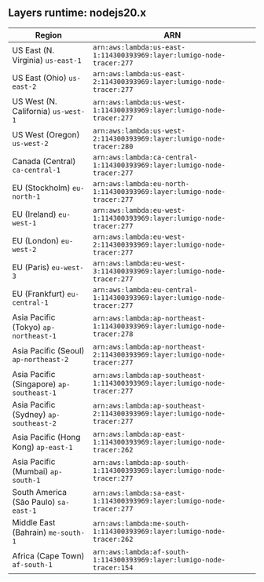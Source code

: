 Layers runtime: nodejs20.x
----
| Region | ARN |
| --- | --- |
|US East (N. Virginia)  `us-east-1`|`arn:aws:lambda:us-east-1:114300393969:layer:lumigo-node-tracer:277`|
|US East (Ohio)  `us-east-2`|`arn:aws:lambda:us-east-2:114300393969:layer:lumigo-node-tracer:277`|
|US West (N. California)  `us-west-1`|`arn:aws:lambda:us-west-1:114300393969:layer:lumigo-node-tracer:277`|
|US West (Oregon)  `us-west-2`|`arn:aws:lambda:us-west-2:114300393969:layer:lumigo-node-tracer:280`|
|Canada (Central)  `ca-central-1`|`arn:aws:lambda:ca-central-1:114300393969:layer:lumigo-node-tracer:277`|
|EU (Stockholm)  `eu-north-1`|`arn:aws:lambda:eu-north-1:114300393969:layer:lumigo-node-tracer:277`|
|EU (Ireland)  `eu-west-1`|`arn:aws:lambda:eu-west-1:114300393969:layer:lumigo-node-tracer:277`|
|EU (London)  `eu-west-2`|`arn:aws:lambda:eu-west-2:114300393969:layer:lumigo-node-tracer:277`|
|EU (Paris)  `eu-west-3`|`arn:aws:lambda:eu-west-3:114300393969:layer:lumigo-node-tracer:277`|
|EU (Frankfurt)  `eu-central-1`|`arn:aws:lambda:eu-central-1:114300393969:layer:lumigo-node-tracer:277`|
|Asia Pacific (Tokyo)  `ap-northeast-1`|`arn:aws:lambda:ap-northeast-1:114300393969:layer:lumigo-node-tracer:278`|
|Asia Pacific (Seoul)  `ap-northeast-2`|`arn:aws:lambda:ap-northeast-2:114300393969:layer:lumigo-node-tracer:277`|
|Asia Pacific (Singapore)  `ap-southeast-1`|`arn:aws:lambda:ap-southeast-1:114300393969:layer:lumigo-node-tracer:277`|
|Asia Pacific (Sydney)  `ap-southeast-2`|`arn:aws:lambda:ap-southeast-2:114300393969:layer:lumigo-node-tracer:277`|
|Asia Pacific (Hong Kong)  `ap-east-1`|`arn:aws:lambda:ap-east-1:114300393969:layer:lumigo-node-tracer:262`|
|Asia Pacific (Mumbai)  `ap-south-1`|`arn:aws:lambda:ap-south-1:114300393969:layer:lumigo-node-tracer:277`|
|South America (São Paulo)  `sa-east-1`|`arn:aws:lambda:sa-east-1:114300393969:layer:lumigo-node-tracer:277`|
|Middle East (Bahrain)  `me-south-1`|`arn:aws:lambda:me-south-1:114300393969:layer:lumigo-node-tracer:262`|
|Africa (Cape Town)  `af-south-1`|`arn:aws:lambda:af-south-1:114300393969:layer:lumigo-node-tracer:154`|
